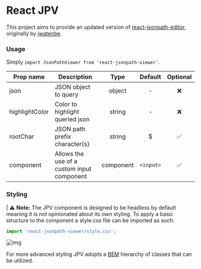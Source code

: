 # React JPV

This project aims to provide an updated version of [react-jsonpath-editor](https://www.npmjs.com/package/react-jsonpath-editor), originally by [jwatenbe](https://www.npmjs.com/package/react-jsonpath-editor).

### Usage

Simply `import JsonPathViewer from 'react-jsonpath-viewer'`.

| Prop name      | Description                                |   Type    |  Default  | Optional |
| -------------- | ------------------------------------------ | :-------: | :-------: | :------: |
| json           | JSON object to query                       |  object   |     -     |    ❌    |
| highlightColor | Color to highlight queried json            |  string   |     -     |    ❌    |
| rootChar       | JSON path prefix character(s)              |  string   |     $     |    ✅    |
| component      | Allows the use of a custom input component | component | `<input>` |    ✅    |

### Styling

| ⚠️ **Note:** The JPV component is designed to be headless by default meaning it is not opinionated about its own styling. To apply a basic structure to the component a style.css file can be imported as such:

```js
import 'react-jsonpath-viewer/style.css';
```

![img](https://i.imgur.com/jIz1L9f.png)

For more advanced styling JPV adopts a [BEM](https://getbem.com/) hierarchy of classes that can be utilized.
